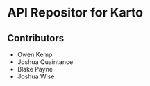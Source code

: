 # API Repositor for Karto

## Contributors
- Owen Kemp
- Joshua Quaintance
- Blake Payne
- Joshua Wise
